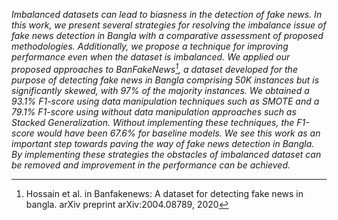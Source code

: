 *Imbalanced datasets can lead to biasness in the detection of fake news. In this work, we present several strategies for resolving the imbalance issue of fake news detection in Bangla with a comparative assessment of proposed methodologies. Additionally, we propose a technique for improving performance even when the dataset is imbalanced. We applied our proposed approaches to BanFakeNews[^fn1], a dataset developed for the purpose of detecting fake news in Bangla comprising 50K instances but is significantly skewed, with 97% of the majority instances. We obtained a 93.1% F1-score using data manipulation techniques such as SMOTE and a 79.1% F1-score using without data manipulation approaches such as Stacked Generalization. Without implementing these techniques, the F1-score would have been 67.6% for baseline models. We see this work as an important step towards paving the way of fake news detection in Bangla. By implementing these strategies the obstacles of imbalanced dataset can be removed and improvement in the performance can be achieved.*

[^fn1]: Hossain et al. in Banfakenews: A dataset for detecting fake news in bangla. arXiv preprint arXiv:2004.08789, 2020
